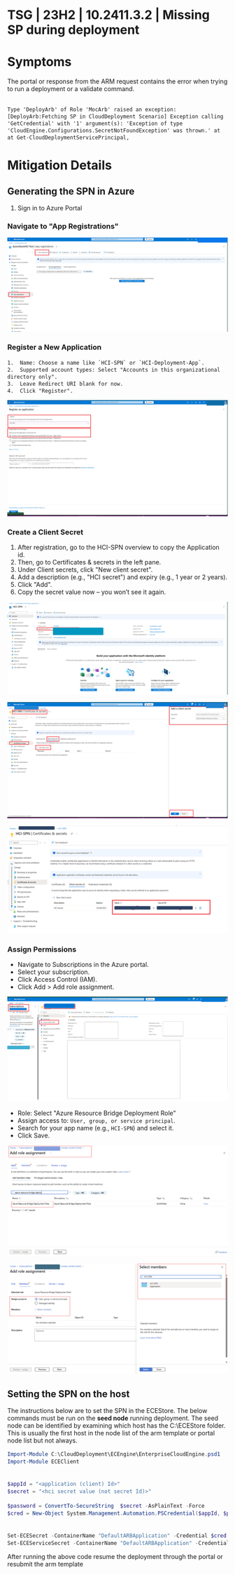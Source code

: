 # TSG | 23H2 | 10.2411.3.2 | Missing SP during deployment


# Symptoms

The portal or response from the ARM request contains the error when trying to run a deployment or a validate command.

  

```

Type 'DeployArb' of Role 'MocArb' raised an exception: [DeployArb:Fetching SP in CloudDeployment Scenario] Exception calling 'GetCredential' with '1' argument(s): 'Exception of type 'CloudEngine.Configurations.SecretNotFoundException' was thrown.' at at Get-CloudDeploymentServicePrincipal,

```

# Mitigation Details    

## Generating the SPN in Azure


  
1.  Sign in to Azure Portal

### Navigate to "App Registrations"

  
![image.png](./images/image-2061e9e1-98c1-4997-9d8d-b4214c7d3ba5.png)

### Register a New Application

    1.  Name: Choose a name like `HCI-SPN` or `HCI-Deployment-App`. 
    2.  Supported account types: Select "Accounts in this organizational directory only".
    3.  Leave Redirect URI blank for now.
    4.  Click "Register".

  
![image.png](./images/image-c0d37109-e1f4-465c-b904-d76cd89a0bc4.png)

  

### Create a Client Secret

1.  After registration, go to the HCI-SPN overview to copy the Application id.
2.  Then, go to Certificates & secrets in the left pane. 
3.  Under Client secrets, click "New client secret". 
4.  Add a description (e.g., "HCI secret") and expiry (e.g., 1 year or 2 years).
5.  Click "Add". 
6.  Copy the secret value now – you won’t see it again.

![image.png](./images/image-14e604ab-b367-49cb-986c-73b9f4457bc4.png)

![image.png](./images/image-bab52f81-8d5d-4064-a445-c1a5c727d7ac.png)

![image.png](./images/image-36ccec4b-ca9a-4a35-802d-b0d85f0cbc72.png)

  

### Assign Permissions

*   Navigate to Subscriptions in the Azure portal. 
*   Select your subscription.
*   Click Access Control (IAM). 
*   Click Add > Add role assignment.

![image.png](./images/image-4035e151-7ab1-4626-bd7f-d2dc78ab9017.png)
  
  
*   Role: Select "Azure Resource Bridge Deployment Role"
*   Assign access to: `User, group, or service principal`. 
*   Search for your app name (e.g., `HCI-SPN`) and select it. 
*   Click Save.

![image.png](./images/image-aa6e789a-6337-41f1-9040-d2e2f8d97aca.png)

![image.png](./images/image-c5fd46ca-9dd8-4a74-83db-74e311d901b1.png)

  
  

## Setting the SPN on the host

The instructions below are to set the SPN in the ECEStore. The below commands must be run on the **seed node** running deployment. The seed node can be identified by examining which host has the C:\ECEStore folder. This is usually the first host in the node list of the arm template or portal node list but not always.

``` Powershell
Import-Module C:\CloudDeployment\ECEngine\EnterpriseCloudEngine.psd1
Import-Module ECEClient


$appId = "<application (client) Id>"  
$secret = "<hci secret value (not secret Id)>"

$password = ConvertTo-SecureString  $secret -AsPlainText -Force
$cred = New-Object System.Management.Automation.PSCredential($appId, $password)


Set-ECESecret -ContainerName "DefaultARBApplication" -Credential $cred | Out-Null
Set-ECEServiceSecret -ContainerName "DefaultARBApplication" -Credential $cred | Out-Null

```

After running the above code resume the deployment through the portal or resubmit the arm template